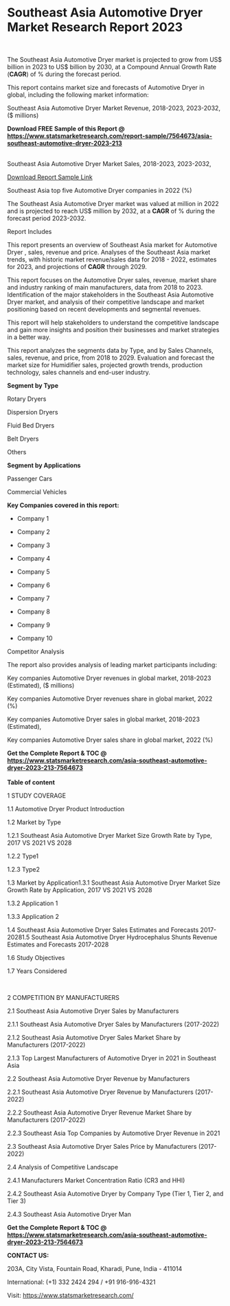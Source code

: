<h1>Southeast Asia Automotive Dryer Market Research Report 2023</h1><br/><p>The Southeast Asia Automotive Dryer market is projected to grow from US$ billion in 2023 to US$ billion by 2030, at a Compound Annual Growth Rate (<strong>CAGR</strong>) of % during the forecast period.</p><p>
 
 This report contains market size and forecasts of Automotive Dryer in global, including the following market information:</p><p>
 
 Southeast Asia Automotive Dryer Market Revenue, 2018-2023, 2023-2032, ($ millions)</p><div><b>Download FREE Sample of this Report @ <a href="https://www.statsmarketresearch.com/download-free-sample/7564673/asia-southeast-automotive-dryer-2023-213">https://www.statsmarketresearch.com/report-sample/7564673/asia-southeast-automotive-dryer-2023-213</a></b></div><br><p>
 
 Southeast Asia Automotive Dryer Market Sales, 2018-2023, 2023-2032,</p><p><a href="https://www.statsmarketresearch.com/download-free-sample/7564673/asia-southeast-automotive-dryer-2023-213">Download Report Sample Link</a></p><p>
 
 Southeast Asia top five Automotive Dryer companies in 2022 (%)</p><p>
 
 The Southeast Asia Automotive Dryer market was valued at million in 2022 and is projected to reach US$ million by 2032, at a <strong>CAGR</strong> of % during the forecast period 2023-2032.</p><p>
 
 Report Includes</p><p>
 
 This report presents an overview of Southeast Asia market for Automotive Dryer , sales, revenue and price. Analyses of the Southeast Asia market trends, with historic market revenue/sales data for 2018 - 2022, estimates for 2023, and projections of <strong>CAGR</strong> through 2029.</p><p>
 
 This report focuses on the Automotive Dryer sales, revenue, market share and industry ranking of main manufacturers, data from 2018 to 2023. Identification of the major stakeholders in the Southeast Asia Automotive Dryer market, and analysis of their competitive landscape and market positioning based on recent developments and segmental revenues.</p><p>
 
 This report will help stakeholders to understand the competitive landscape and gain more insights and position their businesses and market strategies in a better way.</p><p>
 
 This report analyzes the segments data by Type, and by Sales Channels, sales, revenue, and price, from 2018 to 2029. Evaluation and forecast the market size for Humidifier sales, projected growth trends, production technology, sales channels and end-user industry.</p><p>
 
  <strong>Segment by Type</strong></p><p>
 
 Rotary Dryers</p><p>Dispersion Dryers</p><p>Fluid Bed Dryers</p><p>Belt Dryers</p><p>Others</p><p>
 
 <strong> Segment <strong><strong>by Applications</strong></strong></strong></p><p>
 
 Passenger Cars</p><p>Commercial Vehicles</p><p><strong>Key Companies covered in this report:</strong></p><p>
 
 </p><ul><p></p><li>Company 1</li><p></p><li>Company 2</li><p></p><li>Company 3</li><p></p><li>Company 4</li><p></p><li>Company 5</li><p></p><li>Company 6</li><p></p><li>Company 7</li><p></p><li>Company 8</li><p></p><li>Company 9</li><p></p><li>Company 10</li><p></p></ul><p>Competitor Analysis</p><p>
 
 The report also provides analysis of leading market participants including:</p><p>
 
 Key companies Automotive Dryer revenues in global market, 2018-2023 (Estimated), ($ millions)</p><p>
 
 Key companies Automotive Dryer revenues share in global market, 2022 (%)</p><p>
 
 Key companies Automotive Dryer sales in global market, 2018-2023 (Estimated),</p><p>
 
 Key companies Automotive Dryer sales share in global market, 2022 (%)</p><div><b>Get the Complete Report & TOC @ <a href="https://www.statsmarketresearch.com/asia-southeast-automotive-dryer-2023-213-7564673">https://www.statsmarketresearch.com/asia-southeast-automotive-dryer-2023-213-7564673</a></b></div><br><b>Table of content</b><p>1 STUDY COVERAGE<br />
 
 1.1 Automotive Dryer Product Introduction<br />
 
 1.2 Market by Type<br />
 
 1.2.1 Southeast Asia Automotive Dryer Market Size Growth Rate by Type, 2017 VS 2021 VS 2028<br />
 
 1.2.2 Type1<br />
 
 1.2.3 Type2<br />
 
 1.3 Market by Application1.3.1 Southeast Asia Automotive Dryer Market Size Growth Rate by Application, 2017 VS 2021 VS 2028<br />
 
 1.3.2 Application 1<br />
 
 1.3.3 Application 2<br />
 
 1.4 Southeast Asia Automotive Dryer Sales Estimates and Forecasts 2017-20281.5 Southeast Asia Automotive Dryer Hydrocephalus Shunts Revenue Estimates and Forecasts 2017-2028<br />
 
 1.6 Study Objectives<br />
 
 1.7 Years Considered<br />
 
 <br />
 
 2 COMPETITION BY MANUFACTURERS<br />
 
 2.1 Southeast Asia Automotive Dryer Sales by Manufacturers<br />
 
 2.1.1 Southeast Asia Automotive Dryer Sales by Manufacturers (2017-2022)<br />
 
 2.1.2 Southeast Asia Automotive Dryer Sales Market Share by Manufacturers (2017-2022)<br />
 
 2.1.3 Top Largest Manufacturers of Automotive Dryer in 2021 in Southeast Asia<br />
 
 2.2 Southeast Asia Automotive Dryer Revenue by Manufacturers<br />
 
 2.2.1 Southeast Asia Automotive Dryer Revenue by Manufacturers (2017-2022)<br />
 
 2.2.2 Southeast Asia Automotive Dryer Revenue Market Share by Manufacturers (2017-2022)<br />
 
 2.2.3 Southeast Asia Top Companies by Automotive Dryer Revenue in 2021<br />
 
 2.3 Southeast Asia Automotive Dryer Sales Price by Manufacturers (2017-2022)<br />
 
 2.4 Analysis of Competitive Landscape<br />
 
 2.4.1 Manufacturers Market Concentration Ratio (CR3 and HHI)<br />
 
 2.4.2 Southeast Asia Automotive Dryer by Company Type (Tier 1, Tier 2, and Tier 3)<br />
 
 2.4.3 Southeast Asia Automotive Dryer Man<br><div><b>Get the Complete Report & TOC @ <a href="https://www.statsmarketresearch.com/asia-southeast-automotive-dryer-2023-213-7564673">https://www.statsmarketresearch.com/asia-southeast-automotive-dryer-2023-213-7564673</a></b></div></p>
 
 <b>CONTACT US:</b><br>
 
 203A, City Vista, Fountain Road, Kharadi, Pune, India - 411014 <br>
 
 International: (+1) 332 2424 294 / +91 916-916-4321<br>
 
 Visit: <a href="https://www.statsmarketresearch.com/">https://www.statsmarketresearch.com/</a>
 
 <br>